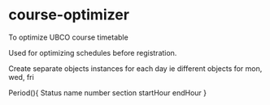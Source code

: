# course-optimizer
To optimize UBCO course timetable

Used for optimizing schedules before registration.

Create separate objects instances for each day ie different objects for mon, wed, fri

Period(){ Status name number section startHour endHour }
